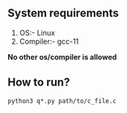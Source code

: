 ## System requirements
1. OS:- Linux
2. Compiler:- gcc-11

**No other os/compiler is allowed**

## How to run?
`python3 q*.py path/to/c_file.c`

